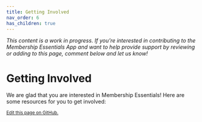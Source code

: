 ```yaml
---
title: Getting Involved
nav_order: 6
has_children: true
---
```


*This content is a work in progress. If you’re interested in contributing to the Membership Essentials App and want to help provide support by reviewing or adding to this page, comment below and let us know!*

# Getting Involved

We are glad that you are interested in Membership Essentials! Here are some resources for you to get involved:


<footer>
   <a href="https://github.com/SFDO-Community-Sprints/MembershipSchemaAndBenefits-Documentation/edit/main/docs/getting-involved/index.md" style="font-size: smaller;">Edit this page on GitHub.</a>
</footer>

